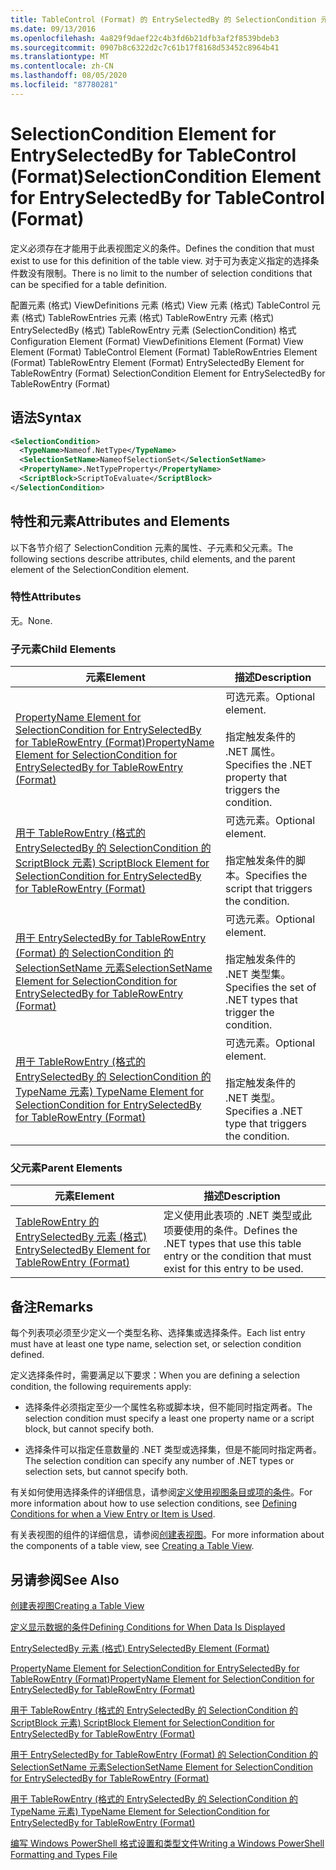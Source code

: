 ```yaml
---
title: TableControl (Format) 的 EntrySelectedBy 的 SelectionCondition 元素 |Microsoft Docs
ms.date: 09/13/2016
ms.openlocfilehash: 4a829f9daef22c4b3fd6b21dfb3af2f8539bdeb3
ms.sourcegitcommit: 0907b8c6322d2c7c61b17f8168d53452c8964b41
ms.translationtype: MT
ms.contentlocale: zh-CN
ms.lasthandoff: 08/05/2020
ms.locfileid: "87780281"
---
```

# <a name="selectioncondition-element-for-entryselectedby-for-tablecontrol-format"></a><span data-ttu-id="483a7-102">SelectionCondition Element for EntrySelectedBy for TableControl (Format)</span><span class="sxs-lookup"><span data-stu-id="483a7-102">SelectionCondition Element for EntrySelectedBy for TableControl (Format)</span></span>

<span data-ttu-id="483a7-103">定义必须存在才能用于此表视图定义的条件。</span><span class="sxs-lookup"><span data-stu-id="483a7-103">Defines the condition that must exist to use for this definition of the table view.</span></span> <span data-ttu-id="483a7-104">对于可为表定义指定的选择条件数没有限制。</span><span class="sxs-lookup"><span data-stu-id="483a7-104">There is no limit to the number of selection conditions that can be specified for a table definition.</span></span>

<span data-ttu-id="483a7-105">配置元素 (格式) ViewDefinitions 元素 (格式) View 元素 (格式) TableControl 元素 (格式) TableRowEntries 元素 (格式) TableRowEntry 元素 (格式) EntrySelectedBy (格式) TableRowEntry 元素 (SelectionCondition) 格式</span><span class="sxs-lookup"><span data-stu-id="483a7-105">Configuration Element (Format) ViewDefinitions Element (Format) View Element (Format) TableControl Element (Format) TableRowEntries Element (Format) TableRowEntry Element (Format) EntrySelectedBy Element for TableRowEntry (Format) SelectionCondition Element for EntrySelectedBy for TableRowEntry (Format)</span></span>

## <a name="syntax"></a><span data-ttu-id="483a7-106">语法</span><span class="sxs-lookup"><span data-stu-id="483a7-106">Syntax</span></span>

```xml
<SelectionCondition>
  <TypeName>Nameof.NetType</TypeName>
  <SelectionSetName>NameofSelectionSet</SelectionSetName>
  <PropertyName>.NetTypeProperty</PropertyName>
  <ScriptBlock>ScriptToEvaluate</ScriptBlock>
</SelectionCondition>
```

## <a name="attributes-and-elements"></a><span data-ttu-id="483a7-107">特性和元素</span><span class="sxs-lookup"><span data-stu-id="483a7-107">Attributes and Elements</span></span>

<span data-ttu-id="483a7-108">以下各节介绍了 SelectionCondition 元素的属性、子元素和父元素。</span><span class="sxs-lookup"><span data-stu-id="483a7-108">The following sections describe attributes, child elements, and the parent element of the SelectionCondition element.</span></span>

### <a name="attributes"></a><span data-ttu-id="483a7-109">特性</span><span class="sxs-lookup"><span data-stu-id="483a7-109">Attributes</span></span>

<span data-ttu-id="483a7-110">无。</span><span class="sxs-lookup"><span data-stu-id="483a7-110">None.</span></span>

### <a name="child-elements"></a><span data-ttu-id="483a7-111">子元素</span><span class="sxs-lookup"><span data-stu-id="483a7-111">Child Elements</span></span>

|<span data-ttu-id="483a7-112">元素</span><span class="sxs-lookup"><span data-stu-id="483a7-112">Element</span></span>|<span data-ttu-id="483a7-113">描述</span><span class="sxs-lookup"><span data-stu-id="483a7-113">Description</span></span>|
|-------------|-----------------|
|[<span data-ttu-id="483a7-114">PropertyName Element for SelectionCondition for EntrySelectedBy for TableRowEntry (Format)</span><span class="sxs-lookup"><span data-stu-id="483a7-114">PropertyName Element for SelectionCondition for EntrySelectedBy for TableRowEntry (Format)</span></span>](./propertyname-element-for-selectioncondition-for-entryselectedby-for-tablerowentry-format.md)|<span data-ttu-id="483a7-115">可选元素。</span><span class="sxs-lookup"><span data-stu-id="483a7-115">Optional element.</span></span><br /><br /> <span data-ttu-id="483a7-116">指定触发条件的 .NET 属性。</span><span class="sxs-lookup"><span data-stu-id="483a7-116">Specifies the .NET property that triggers the condition.</span></span>|
|[<span data-ttu-id="483a7-117">用于 TableRowEntry (格式的 EntrySelectedBy 的 SelectionCondition 的 ScriptBlock 元素) </span><span class="sxs-lookup"><span data-stu-id="483a7-117">ScriptBlock Element for SelectionCondition for EntrySelectedBy for TableRowEntry (Format)</span></span>](./scriptblock-element-for-selectioncondition-for-entryselectedby-for-tablecontrol-format.md)|<span data-ttu-id="483a7-118">可选元素。</span><span class="sxs-lookup"><span data-stu-id="483a7-118">Optional element.</span></span><br /><br /> <span data-ttu-id="483a7-119">指定触发条件的脚本。</span><span class="sxs-lookup"><span data-stu-id="483a7-119">Specifies the script that triggers the condition.</span></span>|
|[<span data-ttu-id="483a7-120">用于 EntrySelectedBy for TableRowEntry (Format) 的 SelectionCondition 的 SelectionSetName 元素</span><span class="sxs-lookup"><span data-stu-id="483a7-120">SelectionSetName Element for SelectionCondition for EntrySelectedBy for TableRowEntry (Format)</span></span>](./selectionsetname-element-for-selectioncondition-for-entryselectedby-for-tablecontrol-format.md)|<span data-ttu-id="483a7-121">可选元素。</span><span class="sxs-lookup"><span data-stu-id="483a7-121">Optional element.</span></span><br /><br /> <span data-ttu-id="483a7-122">指定触发条件的 .NET 类型集。</span><span class="sxs-lookup"><span data-stu-id="483a7-122">Specifies the set of .NET types that trigger the condition.</span></span>|
|[<span data-ttu-id="483a7-123">用于 TableRowEntry (格式的 EntrySelectedBy 的 SelectionCondition 的 TypeName 元素) </span><span class="sxs-lookup"><span data-stu-id="483a7-123">TypeName Element for SelectionCondition for EntrySelectedBy for TableRowEntry (Format)</span></span>](./typename-element-for-selectioncondition-for-entryselectedby-for-tablecontrol-format.md)|<span data-ttu-id="483a7-124">可选元素。</span><span class="sxs-lookup"><span data-stu-id="483a7-124">Optional element.</span></span><br /><br /> <span data-ttu-id="483a7-125">指定触发条件的 .NET 类型。</span><span class="sxs-lookup"><span data-stu-id="483a7-125">Specifies a .NET type that triggers the condition.</span></span>|

### <a name="parent-elements"></a><span data-ttu-id="483a7-126">父元素</span><span class="sxs-lookup"><span data-stu-id="483a7-126">Parent Elements</span></span>

|<span data-ttu-id="483a7-127">元素</span><span class="sxs-lookup"><span data-stu-id="483a7-127">Element</span></span>|<span data-ttu-id="483a7-128">描述</span><span class="sxs-lookup"><span data-stu-id="483a7-128">Description</span></span>|
|-------------|-----------------|
|[<span data-ttu-id="483a7-129">TableRowEntry 的 EntrySelectedBy 元素 (格式) </span><span class="sxs-lookup"><span data-stu-id="483a7-129">EntrySelectedBy Element for TableRowEntry (Format)</span></span>](./entryselectedby-element-for-tablerowentry-for-tablecontrol-format.md)|<span data-ttu-id="483a7-130">定义使用此表项的 .NET 类型或此项要使用的条件。</span><span class="sxs-lookup"><span data-stu-id="483a7-130">Defines the .NET types that use this table entry or the condition that must exist for this entry to be used.</span></span>|

## <a name="remarks"></a><span data-ttu-id="483a7-131">备注</span><span class="sxs-lookup"><span data-stu-id="483a7-131">Remarks</span></span>

<span data-ttu-id="483a7-132">每个列表项必须至少定义一个类型名称、选择集或选择条件。</span><span class="sxs-lookup"><span data-stu-id="483a7-132">Each list entry must have at least one type name, selection set, or selection condition defined.</span></span>

<span data-ttu-id="483a7-133">定义选择条件时，需要满足以下要求：</span><span class="sxs-lookup"><span data-stu-id="483a7-133">When you are defining a selection condition, the following requirements apply:</span></span>

- <span data-ttu-id="483a7-134">选择条件必须指定至少一个属性名称或脚本块，但不能同时指定两者。</span><span class="sxs-lookup"><span data-stu-id="483a7-134">The selection condition must specify a least one property name or a script block, but cannot specify both.</span></span>

- <span data-ttu-id="483a7-135">选择条件可以指定任意数量的 .NET 类型或选择集，但是不能同时指定两者。</span><span class="sxs-lookup"><span data-stu-id="483a7-135">The selection condition can specify any number of .NET types or selection sets, but cannot specify both.</span></span>

<span data-ttu-id="483a7-136">有关如何使用选择条件的详细信息，请参阅[定义使用视图条目或项的条件](./defining-conditions-for-displaying-data.md)。</span><span class="sxs-lookup"><span data-stu-id="483a7-136">For more information about how to use selection conditions, see [Defining Conditions for when a View Entry or Item is Used](./defining-conditions-for-displaying-data.md).</span></span>

<span data-ttu-id="483a7-137">有关表视图的组件的详细信息，请参阅[创建表视图](./creating-a-table-view.md)。</span><span class="sxs-lookup"><span data-stu-id="483a7-137">For more information about the components of a table view, see [Creating a Table View](./creating-a-table-view.md).</span></span>

## <a name="see-also"></a><span data-ttu-id="483a7-138">另请参阅</span><span class="sxs-lookup"><span data-stu-id="483a7-138">See Also</span></span>

[<span data-ttu-id="483a7-139">创建表视图</span><span class="sxs-lookup"><span data-stu-id="483a7-139">Creating a Table View</span></span>](./creating-a-table-view.md)

[<span data-ttu-id="483a7-140">定义显示数据的条件</span><span class="sxs-lookup"><span data-stu-id="483a7-140">Defining Conditions for When Data Is Displayed</span></span>](./defining-conditions-for-displaying-data.md)

[<span data-ttu-id="483a7-141">EntrySelectedBy 元素 (格式) </span><span class="sxs-lookup"><span data-stu-id="483a7-141">EntrySelectedBy Element (Format)</span></span>](./entryselectedby-element-for-tablerowentry-for-tablecontrol-format.md)

[<span data-ttu-id="483a7-142">PropertyName Element for SelectionCondition for EntrySelectedBy for TableRowEntry (Format)</span><span class="sxs-lookup"><span data-stu-id="483a7-142">PropertyName Element for SelectionCondition for EntrySelectedBy for TableRowEntry (Format)</span></span>](./propertyname-element-for-selectioncondition-for-entryselectedby-for-tablerowentry-format.md)

[<span data-ttu-id="483a7-143">用于 TableRowEntry (格式的 EntrySelectedBy 的 SelectionCondition 的 ScriptBlock 元素) </span><span class="sxs-lookup"><span data-stu-id="483a7-143">ScriptBlock Element for SelectionCondition for EntrySelectedBy for TableRowEntry (Format)</span></span>](./scriptblock-element-for-selectioncondition-for-entryselectedby-for-tablecontrol-format.md)

[<span data-ttu-id="483a7-144">用于 EntrySelectedBy for TableRowEntry (Format) 的 SelectionCondition 的 SelectionSetName 元素</span><span class="sxs-lookup"><span data-stu-id="483a7-144">SelectionSetName Element for SelectionCondition for EntrySelectedBy for TableRowEntry (Format)</span></span>](./selectionsetname-element-for-selectioncondition-for-entryselectedby-for-tablecontrol-format.md)

[<span data-ttu-id="483a7-145">用于 TableRowEntry (格式的 EntrySelectedBy 的 SelectionCondition 的 TypeName 元素) </span><span class="sxs-lookup"><span data-stu-id="483a7-145">TypeName Element for SelectionCondition for EntrySelectedBy for TableRowEntry (Format)</span></span>](./typename-element-for-selectioncondition-for-entryselectedby-for-tablecontrol-format.md)

[<span data-ttu-id="483a7-146">编写 Windows PowerShell 格式设置和类型文件</span><span class="sxs-lookup"><span data-stu-id="483a7-146">Writing a Windows PowerShell Formatting and Types File</span></span>](./writing-a-powershell-formatting-file.md)
